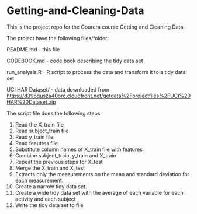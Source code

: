 # Getting-and-Cleaning-Data
This is the project repo for the Courera course Getting and Cleaning Data.

The project have the following files/folder:

README.md - this file

CODEBOOK.md - code book describing the tidy data set

run_analysis.R - R script to process the data and transform it to a tidy data set

UCI HAR Dataset/ - data downloaded from https://d396qusza40orc.cloudfront.net/getdata%2Fprojectfiles%2FUCI%20HAR%20Dataset.zip


The script file does the following steps:

1. Read the X_train file
2. Read subject_train file
3. Read y_train file
4. Read feautres file
5. Substitute column names of X_train file with features
6. Combine subject_train, y_train and X_train
7. Repeat the previous steps for X_test
8. Merge the X_train and X_test
9. Extracts only the measurements on the mean and standard deviation for each measurement. 
10. Create a narrow tidy data set.
11. Create a wide tidy data set with the average of each variable for each activity and each subject
12. Write the tidy data set to file
